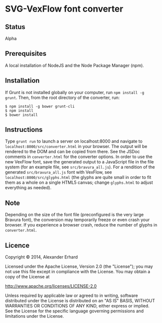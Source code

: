 # SVG-VexFlow font converter

## Status

Alpha

## Prerequisites

A local installation of NodeJS and the Node Package Manager (npm). 

## Installation

If Grunt is not installed globally on your computer, run `npm install -g grunt`. Then, from the root directory of the converter, run:

```
$ npm install -g bower grunt-cli
$ npm install
$ bower install
```
 
## Instructions

Type `grunt run` to launch a server on localhost:8000 and navigate to `localhost:8000/src/converter.html` in your browser. 
The output will be rendered to the DOM and can be copied from there.
See the JSDoc comments in `converter.html` for the converter options.
In order to use the new VexFlow font, save the generated output to a JavaScript file in the file system (for an example file, see `src/bravura_all.js`).
For a rendition of the generated `src/bravura_all.js` font with VexFlow, see `localhost:8000/src/glyphs.html` (the glyphs are quite small in order to fit them as a whole on a single HTML5 canvas; change `glyphs.html` to adjust everything as needed).

## Note

Depending on the size of the font file (preconfigured is the very large Bravura font), the conversion may temporarily freeze or even crash your browser. If you experience a browser crash, reduce the number of glyphs in `converter.html`. 

## Licence

Copyright © 2014, Alexander Erhard

Licensed under the Apache License, Version 2.0 (the "License"); you
may not use this file except in compliance with the License.  You may
obtain a copy of the License at

   http://www.apache.org/licenses/LICENSE-2.0

Unless required by applicable law or agreed to in writing, software
distributed under the License is distributed on an "AS IS" BASIS,
WITHOUT WARRANTIES OR CONDITIONS OF ANY KIND, either express or
implied.  See the License for the specific language governing
permissions and limitations under the License.
